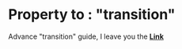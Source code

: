 
# Property to : "transition"

Advance "transition" guide, I leave you the [**Link**](https://developer.mozilla.org/es/docs/Web/CSS/CSS_Transitions/Using_CSS_transitions)